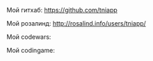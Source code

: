 Мой гитхаб: https://github.com/tniapp

Мой розалинд: http://rosalind.info/users/tniapp/

Мой codewars: 

Мой codingame: 
